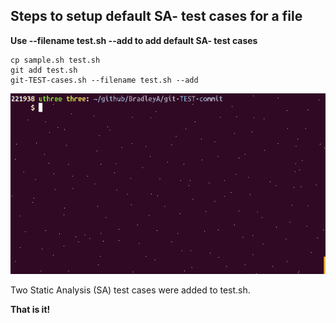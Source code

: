 ## Steps to setup default SA- test cases for a file
   
**Use --filename test.sh --add to add default SA- test cases**
    
    cp sample.sh test.sh
    git add test.sh
    git-TEST-cases.sh --filename test.sh --add
    

<img id="Steps git-TEST-commit-automation-4-1.gif" src="../images/git-TEST-commit-automation-4-1.gif" >

Two Static Analysis (SA) test cases were added to test.sh.

**That is it!**
